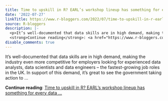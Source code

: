 ```yaml
---
title: Time to upskill in R? EARL’s workshop lineup has something for every data practitioner.
date: '2022-07-27'
linkTitle: https://www.r-bloggers.com/2022/07/time-to-upskill-in-r-earls-workshop-lineup-has-something-for-every-data-practitioner/
source: R-bloggers
description: |-
  <p>It’s well-documented that data skills are in high demand, making the industry even more competitive for employers looking for experienced data analysts, data scientists and data engineers – the fastest-growing job roles in the UK. In support of this demand, it’s great to see the government taking action to ...</p>
  <strong>Continue reading</strong>: <a href="https://www.r-bloggers.com/2022/07/time-to-upskill-in-r-earls-workshop-lineup-has-something-for-every-data-practitioner/">Time to upskill in R? EARL’s workshop lineup has something for every data ...
disable_comments: true
---
```

<p>It’s well-documented that data skills are in high demand, making the industry even more competitive for employers looking for experienced data analysts, data scientists and data engineers – the fastest-growing job roles in the UK. In support of this demand, it’s great to see the government taking action to ...</p>
<strong>Continue reading</strong>: <a href="https://www.r-bloggers.com/2022/07/time-to-upskill-in-r-earls-workshop-lineup-has-something-for-every-data-practitioner/">Time to upskill in R? EARL’s workshop lineup has something for every data ...